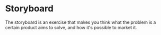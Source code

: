 # Storyboard

The storyboard is an exercise that makes you think what the problem is a certain product aims to solve, and how it's possible to market it.
